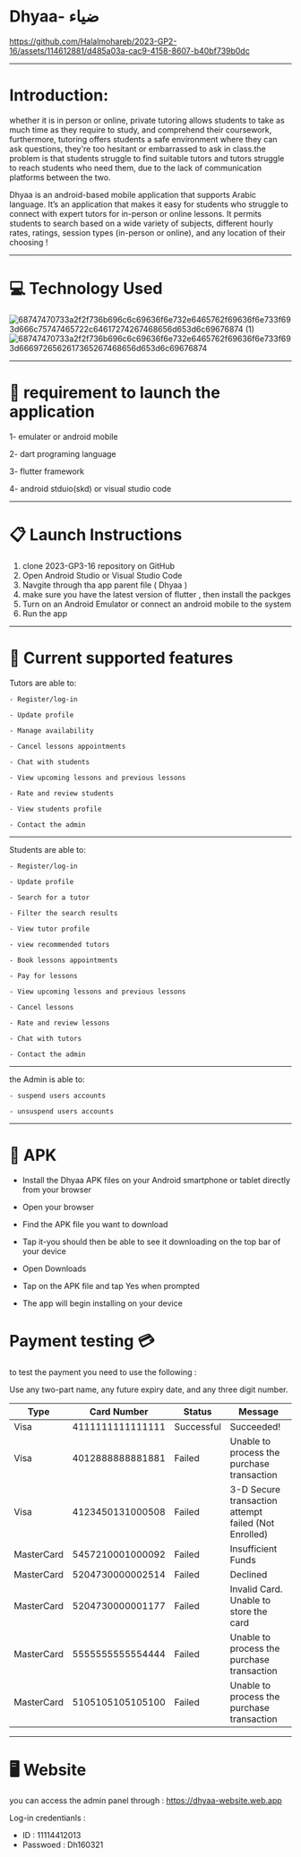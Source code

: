 # Dhyaa- ضياء




https://github.com/Halalmohareb/2023-GP2-16/assets/114612881/d485a03a-cac9-4158-8607-b40bf739b0dc




-----------------------------------------------------------------------------------------------------------------------------------------------------
# Introduction:
whether it is in person or online, private tutoring allows students to take as much time as they require to study, and comprehend their coursework, furthermore, tutoring offers students a safe environment where they can ask questions, they're too hesitant or embarrassed to ask in class.the problem is that students struggle to find suitable tutors and tutors struggle to reach students who need them, due to the lack of communication platforms between the two.


Dhyaa is an android-based mobile application that supports Arabic language. It’s an application that makes it easy for students who struggle to connect with expert tutors for in-person or online lessons. It permits students to search based on a wide variety of subjects, different hourly rates, ratings, session types (in-person or online), and any location of their choosing !


-----------------------------------------------------------------------------------------------------------------------------------------------------
# 💻 Technology Used

![68747470733a2f2f736b696c6c69636f6e732e6465762f69636f6e733f693d666c75747465722c64617274267468656d653d6c69676874 (1)](https://github.com/Halalmohareb/2023-GP2-16/assets/114612881/3e3f48b9-a154-4c59-a812-321d775f9889) 
![68747470733a2f2f736b696c6c69636f6e732e6465762f69636f6e733f693d6669726562617365267468656d653d6c69676874](https://github.com/Halalmohareb/2023-GP2-16/assets/114612881/91906d4e-ff22-4600-b41e-572ddb3ee09d)


-----------------------------------------------------------------------------------------------------------------------------------------------------
# 🔘 requirement to launch the application

1-  emulater or android mobile

2- dart programing language

3- flutter framework

4- android stduio(skd) or visual studio code

---------------------------------------------------------------------------------------------------------------------------------------------
# 📋 Launch Instructions

1. clone 2023-GP3-16 repository on GitHub 
2. Open Android Studio or Visual Studio Code
3. Navgite through tha app parent file ( Dhyaa ) 
4. make sure you have the latest version of flutter , then install the packges
5. Turn on an Android Emulator or connect an android mobile to the system 
6. Run the app


-----------------------------------------------------------------------------------------------------------------------------------------------------
# 📱 Current supported features 

Tutors are able to:

    - Register/log-in
 
    - Update profile
 
    - Manage availability
     
    - Cancel lessons appointments 
    
    - Chat with students 
    
    - View upcoming lessons and previous lessons 
    
    - Rate and review students 
    
    - View students profile 
    
    - Contact the admin
 
------------------------------

Students are able to:

    - Register/log-in
 
    - Update profile
 
    - Search for a tutor
    
    - Filter the search results
 
    - View tutor profile
    
    - view recommended tutors 
    
    - Book lessons appointments 
    
    - Pay for lessons 
    
    - View upcoming lessons and previous lessons 
    
    - Cancel lessons 
  
    - Rate and review lessons 
    
    - Chat with tutors 
    
    - Contact the admin
    
 ------------------------------
 
the Admin is able to:
 
    - suspend users accounts 
    
    - unsuspend users accounts 

    
---------------------------------------------------------------------------------------------------------------------------------------------
# 📱 APK
 
 - Install the Dhyaa APK files on your Android smartphone or tablet directly from your browser 
 
 - Open your browser
 
 - Find the APK file you want to download 
 
 - Tap it-you should then be able to see it downloading on the top bar of your device 
 
 - Open Downloads 
 
 - Tap on the APK file and tap Yes when prompted 

- The app will begin installing on your device

# Payment testing 💳

to test the payment you need to use the following :

Use any two-part name, any future expiry date, and any three digit number.

| Type | Card Number | Status | Message |
|---|---|---|---|
| Visa | 4111111111111111 | Successful | Succeeded! |
| Visa | 4012888888881881 | Failed | Unable to process the purchase transaction |
| Visa | 4123450131000508 | Failed | 3-D Secure transaction attempt failed (Not Enrolled) |
| MasterCard | 5457210001000092 | Failed | Insufficient Funds |
| MasterCard | 5204730000002514 | Failed | Declined |
| MasterCard | 5204730000001177 | Failed | Invalid Card. Unable to store the card |
| MasterCard | 5555555555554444 | Failed | Unable to process the purchase transaction |
| MasterCard | 5105105105105100 | Failed | Unable to process the purchase transaction |



---------------------------------------------------------------------------------------------------------------------------------------------------

# 🖥 Website 

you can access the admin panel through : https://dhyaa-website.web.app 

Log-in credentianls : 
- ID : 11114412013
- Passwoed : Dh160321

